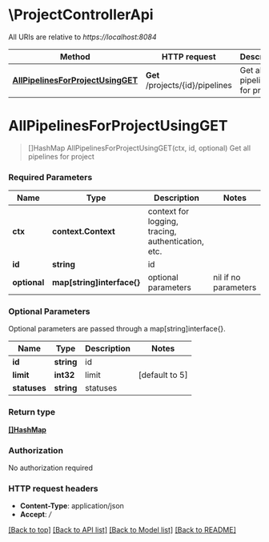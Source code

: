 # \ProjectControllerApi

All URIs are relative to *https://localhost:8084*

Method | HTTP request | Description
------------- | ------------- | -------------
[**AllPipelinesForProjectUsingGET**](ProjectControllerApi.md#AllPipelinesForProjectUsingGET) | **Get** /projects/{id}/pipelines | Get all pipelines for project


# **AllPipelinesForProjectUsingGET**
> []HashMap AllPipelinesForProjectUsingGET(ctx, id, optional)
Get all pipelines for project

### Required Parameters

Name | Type | Description  | Notes
------------- | ------------- | ------------- | -------------
 **ctx** | **context.Context** | context for logging, tracing, authentication, etc.
  **id** | **string**| id | 
 **optional** | **map[string]interface{}** | optional parameters | nil if no parameters

### Optional Parameters
Optional parameters are passed through a map[string]interface{}.

Name | Type | Description  | Notes
------------- | ------------- | ------------- | -------------
 **id** | **string**| id | 
 **limit** | **int32**| limit | [default to 5]
 **statuses** | **string**| statuses | 

### Return type

[**[]HashMap**](HashMap.md)

### Authorization

No authorization required

### HTTP request headers

 - **Content-Type**: application/json
 - **Accept**: */*

[[Back to top]](#) [[Back to API list]](../README.md#documentation-for-api-endpoints) [[Back to Model list]](../README.md#documentation-for-models) [[Back to README]](../README.md)

